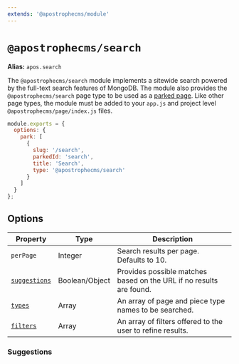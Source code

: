 ```yaml
---
extends: '@apostrophecms/module'
---
```


# `@apostrophecms/search`

**Alias:** `apos.search`

The `@apostrophecms/search` module implements a sitewide search powered by the full-text search features of MongoDB. The module also provides the `@apostrophecms/search` page type to be used as a [parked page](/reference/modules/page.html#park). Like other page types, the module must be added to your `app.js` and project level `@apostrophecms/page/index.js` files.

<AposCodeBlock>

```js
module.exports = {
  options: {
    park: [
      {
        slug: '/search',
        parkedId: 'search',
        title: 'Search',
        type: '@apostrophecms/search'
      }
    ]
  }
};

```
<template v-slot:caption>
modules/@apostrophecms/page/index.js
</template>
</AposCodeBlock>

## Options

|  Property | Type | Description |
|---|---|---|
`perPage` | Integer | Search results per page. Defaults to 10. |
[`suggestions`](#suggestions) | Boolean/Object | Provides possible matches based on the URL if no results are found. |
[`types`](#types) | Array | An array of page and piece type names to be searched. |
[`filters`](#filters) | Array | An array of filters offered to the user to refine results. |

### Suggestions

